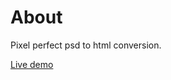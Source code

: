 # About #

Pixel perfect psd to html conversion.

[Live demo](https://dl.dropboxusercontent.com/u/41804139/psd_to_html/build.html) 
